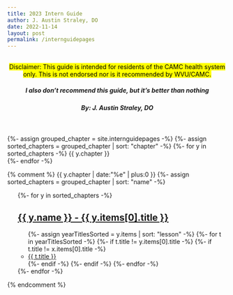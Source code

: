```yaml
---
title: 2023 Intern Guide
author: J. Austin Straley, DO
date: 2022-11-14
layout: post
permalink: /internguidepages
---
```


<html>
  <head>
    <link href="{{site.baseurl}}/assets/style_guide.css" rel="stylesheet">
    </head>
  <body>
    <div>
      <br>
      <center><mark>
        Disclaimer: This guide is intended for residents of the CAMC health system only. This is not endorsed nor is it recommended by WVU/CAMC.
        </mark></center>
       <center><h5><i><strong>
        I also don’t recommend this guide, but it’s better than nothing
        </strong></i></h5></center>
       <center><h5>
        By: J. Austin Straley, DO
        </h5></center>
      <br>
      </div>
 
{%- assign grouped_chapter = site.internguidepages -%}
{%- assign sorted_chapters = grouped_chapter | sort: "chapter" -%}
    {%- for y in sorted_chapters -%}
              {{ y.chapter }}<br>
                          {%- endfor -%}



{% comment %}
{{ y.chapter | date:"%e" | plus:0 }}
{%- assign sorted_chapters = grouped_chapter | sort: "name" -%}
  <ul>
    {%- for y in sorted_chapters -%}
      <h2>
        <a href="{{site.baseurl}}{{y.items[0].url}}"> 
          {{ y.name }} - {{ y.items[0].title }}
        </a>
      </h2> 
          <ul>
            {%- assign yearTitlesSorted = y.items | sort: "lesson" -%}
            {%- for t in yearTitlesSorted -%}
                {%- if t.title != y.items[0].title -%}
                  {%- if t.title != x.items[0].title -%}
                    <li>
                      <a href="{{site.baseurl}}{{t.url}}"> 
                        {{ t.title }} 
                      </a>
                    </li>
                  {%- endif -%}
                {%- endif -%}
            {%- endfor -%}
          </ul>
    {%- endfor -%}
  </ul>
</body>
{% endcomment %}
